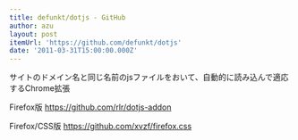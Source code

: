 ```yaml
---
title: defunkt/dotjs - GitHub
author: azu
layout: post
itemUrl: 'https://github.com/defunkt/dotjs'
date: '2011-03-31T15:00:00.000Z'
---
```

サイトのドメイン名と同じ名前のjsファイルをおいて、自動的に読み込んで適応するChrome拡張

Firefox版 https://github.com/rlr/dotjs-addon

Firefox/CSS版 https://github.com/xvzf/firefox.css
